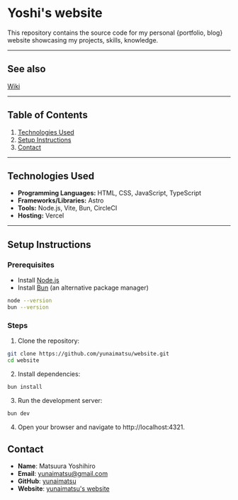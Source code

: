 # Yoshi's website

This repository contains the source code for my personal {portfolio, blog} website showcasing my projects, skills, knowledge.

---

## See also
[Wiki](https://github.com/yunaimatsu/website/wiki)

---

## Table of Contents

1. [Technologies Used](#technologies-used)  
1. [Setup Instructions](#setup-instructions)  
1. [Contact](#contact)  

---

## Technologies Used

- **Programming Languages:** HTML, CSS, JavaScript, TypeScript
- **Frameworks/Libraries:** Astro
- **Tools:** Node.js, Vite, Bun, CircleCI 
- **Hosting:** Vercel

---

## Setup Instructions

### Prerequisites

- Install [Node.js](https://nodejs.org/)
- Install [Bun](https://bun.sh/) (an alternative package manager)

```sh
node --version
bun --version
```

### Steps
1. Clone the repository:
```sh
git clone https://github.com/yunaimatsu/website.git
cd website
```

2. Install dependencies:
```sh
bun install
```

3. Run the development server:
```sh
bun dev
```

4. Open your browser and navigate to http://localhost:4321.

<!-- ## Usage
Describe how the website can be used, e.g., navigating through pages, interacting with features, or how to test the deployment. -->

## Contact
* **Name**: Matsuura Yoshihiro
* **Email**: yunaimatsu@gmail.com
* **GitHub**: [yunaimatsu](https://github.com/yunaimatsu)
* **Website**: [yunaimatsu's website](yunaimatsu.com)
